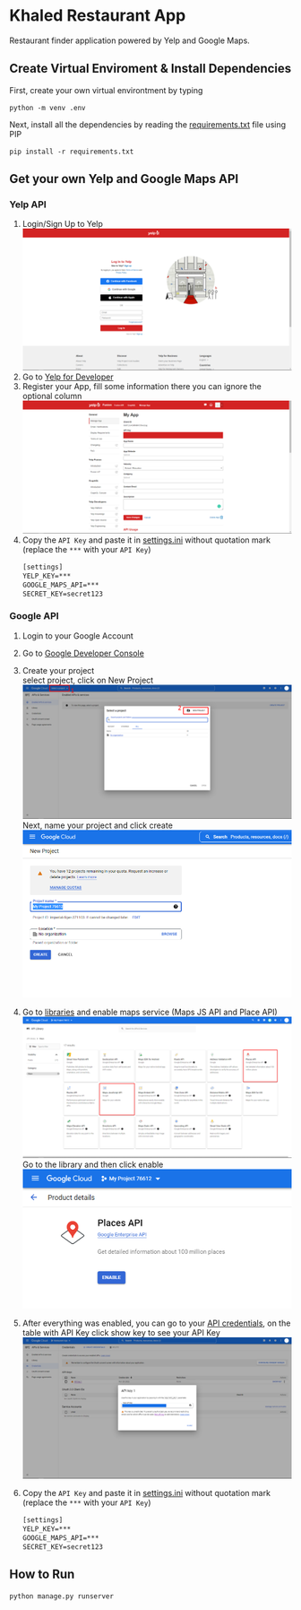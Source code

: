 # Khaled Restaurant App

Restaurant finder application powered by Yelp and Google Maps.

## Create Virtual Enviroment & Install Dependencies

First, create your own virtual environtment by typing

```terminal
python -m venv .env
```

Next, install all the dependencies by reading the [requirements.txt](/requirements.txt) file using PIP

```terminal
pip install -r requirements.txt
```

## Get your own Yelp and Google Maps API

### Yelp API

1. Login/Sign Up to Yelp
   ![Alt text](static/images/readme_images/yelp_login.png "a title")
2. Go to [Yelp for Developer](https://www.yelp.com/developers/v3/manage_app)
3. Register your App, fill some information there you can ignore the optional column
   ![Alt text](static/images/readme_images/yelp_manage_app.png "a title")
4. Copy the `API Key` and paste it in [settings.ini](/settings.ini) without quotation mark (replace the `***` with your `API Key`)
    ```
    [settings]
    YELP_KEY=***
    GOOGLE_MAPS_API=***
    SECRET_KEY=secret123
    ```

### Google API

1. Login to your Google Account
2. Go to [Google Developer Console](https://console.developers.google.com)
3. Create your project  
   select project, click on New Project
   ![Alt text](static/images/readme_images/google_create_project.png "Create New Project")
   Next, name your project and click create
   ![Alt text](static/images/readme_images/google_create_project_2.png "Create")
4. Go to [libraries](https://console.cloud.google.com/apis/library/browse?filter=category:maps) and enable maps service (Maps JS API and Place API)
   ![Alt text](static/images/readme_images/google_maps_library.png "Google libraries")
   Go to the library and then click enable
   ![Alt text](static/images/readme_images/google_api_enable.png "Enable library")

5. After everything was enabled, you can go to your [API credentials](https://console.cloud.google.com/apis/credentials), on the table with API Key click show key to see your API Key
   ![Alt text](static/images/readme_images/google_credentials.png "Project API Key")

6. Copy the `API Key` and paste it in [settings.ini](/settings.ini) without quotation mark (replace the `***` with your `API Key`)
    ```
    [settings]
    YELP_KEY=***
    GOOGLE_MAPS_API=***
    SECRET_KEY=secret123
    ```

## How to Run

```terminal
python manage.py runserver
```
